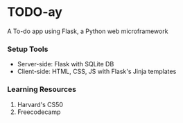 # TODO-ay
A To-do app using Flask, a Python web microframework


### Setup Tools
- Server-side: Flask with SQLite DB
- Client-side: HTML, CSS, JS with Flask's Jinja templates

### Learning Resources
1. Harvard's CS50
2. Freecodecamp
